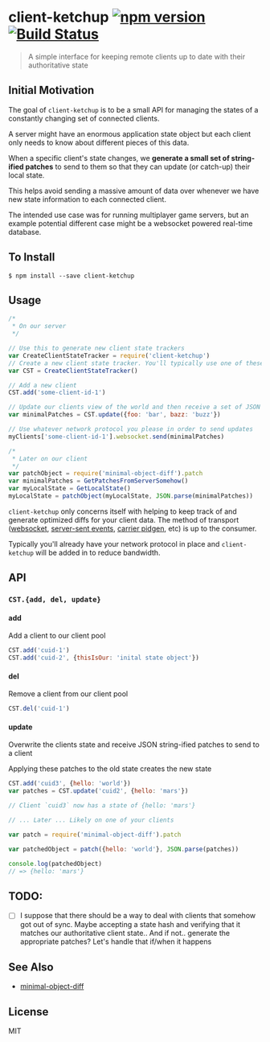 client-ketchup [![npm version](https://badge.fury.io/js/client-ketchup.svg)](http://badge.fury.io/js/client-ketchup) [![Build Status](https://travis-ci.org/chinedufn/client-ketchup.svg?branch=master)](https://travis-ci.org/chinedufn/client-ketchup)
===============

> A simple interface for keeping remote clients up to date with their authoritative state

## Initial Motivation

The goal of `client-ketchup` is to be a small API for managing the states of a constantly changing set of connected clients.

A server might have an enormous application state object but each client only needs to know about different pieces of this data.

When a specific client's state changes, we **generate a small set of string-ified patches** to send to them so that they can
update (or catch-up) their local state.

This helps avoid sending a massive amount of data over whenever we have new state information to each connected client.

The intended use case was for running multiplayer game servers, but an example potential different case might be a websocket powered real-time
database.

## To Install

```
$ npm install --save client-ketchup
```

## Usage

```js
/*
 * On our server
 */

// Use this to generate new client state trackers
var CreateClientStateTracker = require('client-ketchup')
// Create a new client state tracker. You'll typically use one of these and add/remove different clients to it
var CST = CreateClientStateTracker()

// Add a new client
CST.add('some-client-id-1')

// Update our clients view of the world and then receive a set of JSON stringified patches that we can send over
var minimalPatches = CST.update({foo: 'bar', bazz: 'buzz'})

// Use whatever network protocol you please in order to send updates
myClients['some-client-id-1'].websocket.send(minimalPatches)

/*
 * Later on our client
 */
var patchObject = require('minimal-object-diff').patch
var minimalPatches = GetPatchesFromServerSomehow()
var myLocalState = GetLocalState()
myLocalState = patchObject(myLocalState, JSON.parse(minimalPatches))
```

`client-ketchup` only concerns itself with helping to keep track of and generate optimized diffs for your client data.
The method of transport 
([websocket](https://developer.mozilla.org/en-US/docs/Web/API/WebSockets_API), [server-sent events](https://developer.mozilla.org/en-US/docs/Web/API/Server-sent_events/Using_server-sent_events), [carrier pidgen](https://en.wikipedia.org/wiki/Homing_pigeon), etc)
is up to the consumer.

Typically you'll already have your network protocol in place and `client-ketchup` will be added in to reduce bandwidth.

## API

### `CST.{add, del, update}`

#### add

Add a client to our client pool

```js
CST.add('cuid-1')
CST.add('cuid-2', {thisIsOur: 'inital state object'})
```

#### del

Remove a client from our client pool

```js
CST.del('cuid-1')
```

#### update

Overwrite the clients state and receive JSON string-ified patches to send to a client

Applying these patches to the old state creates the new state

```js
CST.add('cuid3', {hello: 'world'})
var patches = CST.update('cuid2', {hello: 'mars'})

// Client `cuid3` now has a state of {hello: 'mars'}

// ... Later ... Likely on one of your clients

var patch = require('minimal-object-diff').patch

var patchedObject = patch({hello: 'world'}, JSON.parse(patches))

console.log(patchedObject)
// => {hello: 'mars'}
```

## TODO:

- [ ] I suppose that there should be a way to deal with clients that somehow got out of sync. Maybe accepting a state hash and verifying that it matches our authoritative client state.. And if not.. generate the appropriate patches? Let's handle that if/when it happens

## See Also

- [minimal-object-diff](https://github.com/chinedufn/minimal-object-diff)


## License

MIT
